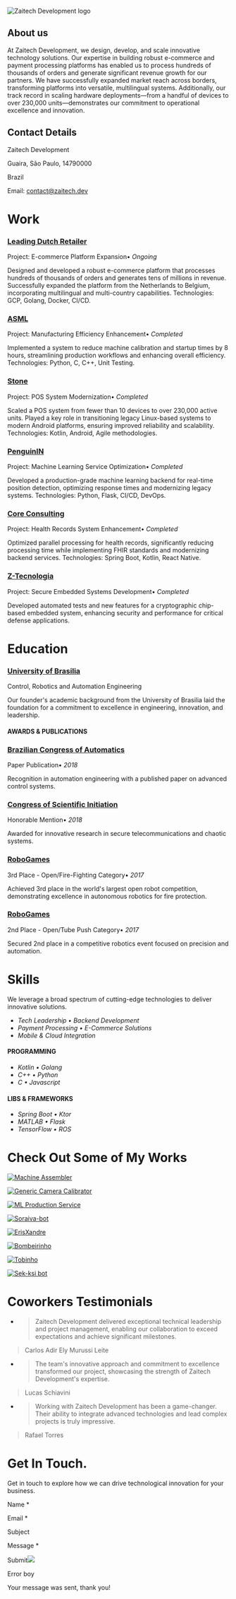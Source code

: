 ![Zaitech Development logo](https://zaitech.dev/images/profilepic.jpg)

## About us

At Zaitech Development, we design, develop, and scale innovative technology solutions. Our expertise in building robust e-commerce and payment processing platforms has enabled us to process hundreds of thousands of orders and generate significant revenue growth for our partners. We have successfully expanded market reach across borders, transforming platforms into versatile, multilingual systems. Additionally, our track record in scaling hardware deployments—from a handful of devices to over 230,000 units—demonstrates our commitment to operational excellence and innovation.

## Contact Details

Zaitech Development

Guaira, São Paulo, 14790000

Brazil

Email: contact@zaitech.dev

# Work

### [Leading Dutch Retailer](https://xebia.com/)

Project: E-commerce Platform Expansion• _Ongoing_

Designed and developed a robust e-commerce platform that processes hundreds of thousands of orders and generates tens of millions in revenue. Successfully expanded the platform from the Netherlands to Belgium, incorporating multilingual and multi-country capabilities. Technologies: GCP, Golang, Docker, CI/CD.

### [ASML](https://www.asml.com/)

Project: Manufacturing Efficiency Enhancement• _Completed_

Implemented a system to reduce machine calibration and startup times by 8 hours, streamlining production workflows and enhancing overall efficiency. Technologies: Python, C, C++, Unit Testing.

### [Stone](https://www.stone.co/)

Project: POS System Modernization• _Completed_

Scaled a POS system from fewer than 10 devices to over 230,000 active units. Played a key role in transitioning legacy Linux-based systems to modern Android platforms, ensuring improved reliability and scalability. Technologies: Kotlin, Android, Agile methodologies.

### [PenguinIN](https://penguinin.com/)

Project: Machine Learning Service Optimization• _Completed_

Developed a production-grade machine learning backend for real-time position detection, optimizing response times and modernizing legacy systems. Technologies: Python, Flask, CI/CD, DevOps.

### [Core Consulting](https://coreconsulting.com.br/)

Project: Health Records System Enhancement• _Completed_

Optimized parallel processing for health records, significantly reducing processing time while implementing FHIR standards and modernizing backend services. Technologies: Spring Boot, Kotlin, React Native.

### [Z-Tecnologia](http://ztec.com.br/)

Project: Secure Embedded Systems Development• _Completed_

Developed automated tests and new features for a cryptographic chip-based embedded system, enhancing security and performance for critical defense applications.

# Education

### [University of Brasilia](https://www.unb.br/)

Control, Robotics and Automation Engineering

Our founder's academic background from the University of Brasilia laid the foundation for a commitment to excellence in engineering, innovation, and leadership.

#### AWARDS & PUBLICATIONS

### [Brazilian Congress of Automatics](http://dx.doi.org/10.20906/CPS/CBA2018-1365)

Paper Publication• _2018_

Recognition in automation engineering with a published paper on advanced control systems.

### [Congress of Scientific Initiation](https://drive.google.com/file/d/1k2VkuufpCNx0m0dR5GcyhcB8IiGXBphL/view)

Honorable Mention• _2018_

Awarded for innovative research in secure telecommunications and chaotic systems.

### [RoboGames](http://robogames.net/2017.php)

3rd Place - Open/Fire-Fighting Category• _2017_

Achieved 3rd place in the world's largest open robot competition, demonstrating excellence in autonomous robotics for fire protection.

### [RoboGames](http://robogames.net/2017.php)

2nd Place - Open/Tube Push Category• _2017_

Secured 2nd place in a competitive robotics event focused on precision and automation.

# Skills

We leverage a broad spectrum of cutting-edge technologies to deliver innovative solutions.

- _Tech Leadership • Backend Development_
- _Payment Processing • E-Commerce Solutions_
- _Mobile & Cloud Integration_

#### PROGRAMMING

- _Kotlin • Golang_
- _C++ • Python_
- _C • Javascript_

#### LIBS & FRAMEWORKS

- _Spring Boot • Ktor_
- _MATLAB • Flask_
- _TensorFlow • ROS_

# Check Out Some of My Works

[![Machine Assembler](https://zaitech.dev/images/portfolio/assembler-instructions.png)](https://github.com/zaitera/Hypothetical-Machine-Assembler "Machine Assembler")

[![Generic Camera Calibrator](https://zaitech.dev/images/portfolio/camcalib.png)](https://github.com/zaitera/Camera-Calibration "Generic Camera Calibrator")

[![ML Production Service](https://zaitech.dev/images/portfolio/readme_structure.png)](https://github.com/zaitera/ML-Service-Production "ML Production Service")

[![Soraiva-bot](https://zaitech.dev/images/portfolio/IMG_5744.jpg)](https://github.com/UnbDroid/Open2018 "Soraiva-bot")

[![ErisXandre](https://zaitech.dev/images/portfolio/DSC00234.jpg)](https://github.com/UnbDroid/Open2017 "ErisXandre")

[![Bombeirinho](https://zaitech.dev/images/portfolio/Robogames-156.jpg)](https://github.com/UnbDroid/Robogames-FireFighting "Bombeirinho")

[![Tobinho](https://zaitech.dev/images/portfolio/Robogames-73.jpg)](https://github.com/UnbDroid/Robogames-TubePush "Tobinho")

[![Sek-ksi bot](https://zaitech.dev/images/portfolio/Larc2106-100.jpg)](https://github.com/UnbDroid/sekksi2016 "Sek-ksi bot")

# Coworkers Testimonials

- > Zaitech Development delivered exceptional technical leadership and project management, enabling our collaboration to exceed expectations and achieve significant milestones.
>
> Carlos Adir Ely Murussi Leite

- > The team's innovative approach and commitment to excellence transformed our project, showcasing the strength of Zaitech Development's expertise.
>
> Lucas Schiavini

- > Working with Zaitech Development has been a game-changer. Their ability to integrate advanced technologies and lead complex projects is truly impressive.
>
> Rafael Torres


# Get In Touch.

Get in touch to explore how we can drive technological innovation for your business.

Name \*

Email \*

Subject

Message \*

Submit![](https://zaitech.dev/images/loader.gif)

Error boy

Your message was sent, thank you!